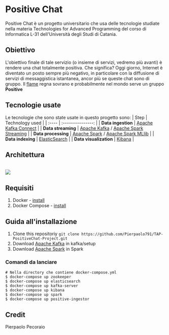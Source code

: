 # Positive Chat 
Positive Chat è un progetto universitario che usa delle tecnologie studiate nella materia Technologies for Advanced Programming del corso di Informatica L-31 dell'Università degli Studi di Catania.

## Obiettivo 
L'obiettivo finale di tale servizio (o insieme di servizi, vedremo più avanti) è rendere una chat totalmente positiva. Che significa? Oggi giorno, Internet è diventato un posto sempre più negativo, in particolare con la diffusione di servizi di messaggistica istantanea, ancor più se queste chat sono di gruppo. Il [flame](https://www.urbandictionary.com/define.php?term=flame) regna sovrano e probabilmente nel mondo serve un gruppo **Positive** 

## Tecnologie usate
Le tecnologie che sono state usate in questo progetto sono:
| Step | Technology used |
| :---- | :---------------: |
| **Data ingestion** | [Apache Kafka Connect](https://kafka.apache.org/documentation.html#connect) |
| **Data streaming** | [Apache Kafka](https://kafka.apache.org/) / [Apache Spark Streaming](https://spark.apache.org/streaming/) |
| **Data processing** | [Apache Spark](https://spark.apache.org/) / [Apache Spark MLlib](https://spark.apache.org/mllib/) |
| **Data indexing** | [ElasticSearch](https://www.elastic.co/) |
| **Data visualization** | [Kibana](https://www.elastic.co/kibana) |

## Architettura
<br><img src="./docs/img/ArchitetturaPositive.png"/>

## Requisiti
1. Docker - [install](https://docs.docker.com/engine/install/)
2. Docker Compose - [install](https://docs.docker.com/compose/install/)

## Guida all'installazione
1. Clone this repositoriy  `git clone https://github.com/Pierpaolo791/TAP-PositiveChat-Project.git`
2. Download [Apache Kafka](https://github.com/Pierpaolo791/TAP-PositiveChat-Project/raw/master/kafka/setup/kafka_2.12-2.5.0.tgz) in kafka/setup
3. Download [Apache Spark](https://github.com/Pierpaolo791/TAP-PositiveChat-Project/raw/master/Spark/spark-3.0.0-bin-hadoop2.7.tgz) in Spark

### Comandi da lanciare
```
# Nella directory che contiene docker-compose.yml
$ docker-compose up zookeeper 
$ docker-compose up elasticsearch
$ docker-compose up kafka-server
$ docker-compose up kibana
$ docker-compose up spark
$ docker-compose up positive-ingestor
```

## Credit
Pierpaolo Pecoraio



